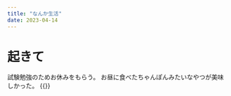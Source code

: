 ```yaml
---
title: "なんか生活"
date: 2023-04-14
---
```


# 起きて
試験勉強のためお休みをもらう。
お昼に食べたちゃんぽんみたいなやつが美味しかった。
{{<tweet user="dango_bot" id="1646773093128601601">}}